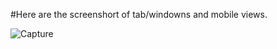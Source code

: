 #Here are the screenshort of tab/windowns and mobile views.

![Capture](https://user-images.githubusercontent.com/101653416/162615537-288521df-19a5-4474-a930-a26c2a20083e.JPG)
